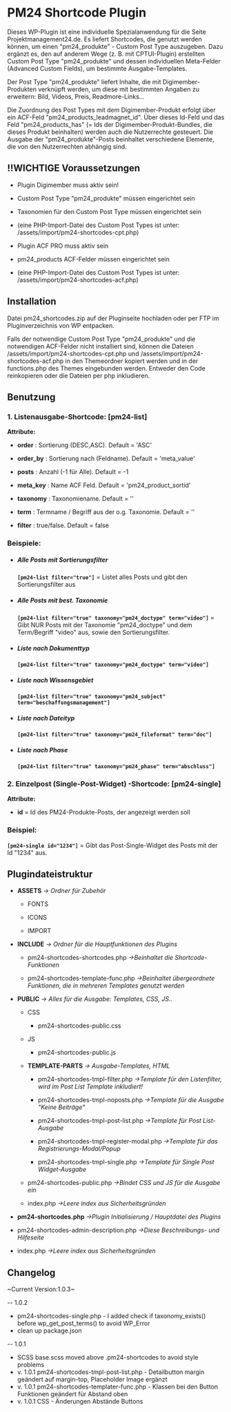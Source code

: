 # PM24 Shortcode Plugin

Dieses WP-Plugin ist eine individuelle Spezialanwendung für die Seite Projektmanagement24.de. Es liefert Shortcodes, die genutzt werden können, um einen "pm24_produkte" - Custom Post Type auszugeben. Dazu ergänzt es, den auf anderem Wege (z. B. mit CPTUI-Plugin) erstellten Custom Post Type "pm24_produkte" und dessen individuellen Meta-Felder (Advanced Custom Fields), um bestimmte Ausgabe-Templates.

Der Post Type "pm24_produkte" liefert Inhalte, die mit Digimember-Produkten verknüpft werden, um diese mit bestimmten Angaben zu erweitern: Bild, Videos, Preis, Readmore-Links...

Die Zuordnung des Post Types mit dem Digimember-Produkt erfolgt über ein ACF-Feld "pm24_products_leadmagnet_id". Über dieses Id-Feld und das Feld "pm24_products_has" (= Ids der Digimember-Produkt-Bundles, die dieses Produkt beinhalten) werden auch die Nutzerrechte gesteuert. Die Ausgabe der "pm24_produkte"-Posts beinhaltet verschiedene Elemente, die von den Nutzerrechten abhängig sind.

## !!WICHTIGE Voraussetzungen

- Plugin Digimember muss aktiv sein!

- Custom Post Type "pm24_produkte" müssen eingerichtet sein

- Taxonomien für den Custom Post Type müssen eingerichtet sein

- (eine PHP-Import-Datei des Custom Post Types ist unter: /assets/import/pm24-shortcodes-cpt.php)

- Plugin ACF PRO muss aktiv sein

- pm24_products ACF-Felder müssen eingerichtet sein

- (eine PHP-Import-Datei des Custom Post Types ist unter: /assets/import/pm24-shortcodes-acf.php)

## Installation

Datei pm24_shortcodes.zip auf der Pluginseite hochladen oder per FTP im Pluginverzeichnis von WP entpacken.

Falls der notwendige Custom Post Type "pm24_produkte" und die notwendigen ACF-Felder nicht installiert sind, können die Dateien /assets/import/pm24-shortcodes-cpt.php und /assets/import/pm24-shortcodes-acf.php in den Themeordner kopiert werden und in der functions.php des Themes eingebunden werden. Entweder den Code reinkopieren oder die Dateien per php inkludieren.

## Benutzung

### 1. Listenausgabe-Shortcode: [pm24-list]

**Attribute:**

- **order** : Sortierung (DESC,ASC). Default = 'ASC'

- **order_by** : Sortierung nach (Feldname). Default = 'meta_value'

- **posts** : Anzahl (-1 für Alle). Default = -1

- **meta_key** : Name ACF Feld. Default = 'pm24_product_sortid'

- **taxonomy** : Taxonomiename. Default = ''

- **term** : Termname / Begriff aus der o.g. Taxonomie. Default = ''

- **filter** : true/false. Default = false

### Beispiele:

- ##### Alle Posts mit Sortierungsfilter
  **`[pm24-list filter="true"]`** = Listet alles Posts und gibt den Sortierungsfilter aus
- ##### Alle Posts mit best. Taxonomie
  **`[pm24-list filter="true" taxonomy="pm24_doctype" term="video"]`** = Gibt NUR Posts mit der Taxonomie "pm24_doctype" und dem Term/Begriff "video" aus, sowie den Sortierungsfilter.
- ##### Liste nach Dokumenttyp
  **`[pm24-list filter="true" taxonomy="pm24_doctype" term="video"]`**
- ##### Liste nach Wissensgebiet
  **`[pm24-list filter="true" taxonomy="pm24_subject" term="beschaffungsmanagement"]`**
- ##### Liste nach Dateityp
  **`[pm24-list filter="true" taxonomy="pm24_fileformat" term="doc"]`**
- ##### Liste nach Phase
  **`[pm24-list filter="true" taxonomy="pm24_phase" term="abschluss"]`**

### 2. Einzelpost (Single-Post-Widget) -Shortcode: [pm24-single]

**Attribute:**

- **id** = Id des PM24-Produkte-Posts, der angezeigt werden soll

### Beispiel:

**`[pm24-single id="1234"]`** = Gibt das Post-Single-Widget des Posts mit der Id "1234" aus.

## Plugindateistruktur

- **ASSETS** _-> Ordner für Zubehör_

  - FONTS

  - ICONS

  - IMPORT

- **INCLUDE** _-> Ordner für die Hauptfunktionen des Plugins_

  - pm24-shortcodes-shortcodes.php _->Beinhaltet die Shortcode-Funktionen_

  - pm24-shortcodes-template-func.php _->Beinhaltet übergeordnete Funktionen, die in mehreren Templates genutzt werden_

- **PUBLIC** _-> Alles für die Ausgabe: Templates, CSS, JS.._

  - CSS

    - pm24-shortcodes-public.css

  - JS

    - pm24-shortcodes-public.js

  - **TEMPLATE-PARTS** _-> Ausgabe-Templates, HTML_

    - pm24-shortcodes-tmpl-filter.php _->Template für den Listenfilter, wird im Post List Template inkludiert!_

    - pm24-shortcodes-tmpl-noposts.php _->Template für die Ausgabe "Keine Beiträge"_

    - pm24-shortcodes-tmpl-post-list.php _->Template für Post List-Ausgabe_

    - pm24-shortcodes-tmpl-register-modal.php _->Template für das Registrierungs-Modal/Popup_

    - pm24-shortcodes-tmpl-single.php _->Template für Single Post Widget-Ausgabe_

  - pm24-shortcodes-public.php _->Bindet CSS und JS für die Ausgabe ein_

  - index.php _->Leere index aus Sicherheitsgründen_

- **pm24-shortcodes.php** _->Plugin Initialisierung / Hauptdatei des Plugins_
- pm24-shortcodes-admin-description.php _->Diese Beschreibungs- und Hilfeseite_

- index.php _->Leere index aus Sicherheitsgründen_

## Changelog

~Current Version:1.0.3~

-- 1.0.2

- pm24-shortcodes-single.php - I added check if taxonomy_exists() before wp_get_post_terms() to avoid WP_Error
- clean up package.json

-- 1.0.1

- SCSS base.scss moved above .pm24-shortcodes to avoid style problems
- v. 1.0.1 pm24-shortcodes-tmpl-post-list.php - Detailbutton margin geändert auf margin-top, Placeholder Image ergänzt
- v. 1.0.1 pm24-shortcodes-templater-func.php - Klassen bei den Button Funktionen geändert für Abstand oben
- v. 1.0.1 CSS - Änderungen Abstände Buttons
